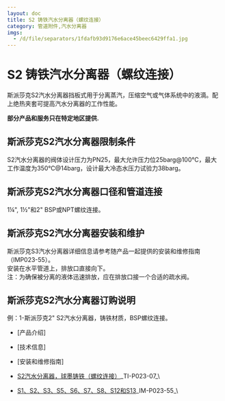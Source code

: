 ```yaml
---
layout: doc
title: S2 铸铁汽水分离器（螺纹连接）
category: 管道附件,汽水分离器
imgs:
  - /d/file/separators/1fdafb93d9176e6ace45beec6429ffa1.jpg
---
```


# S2 铸铁汽水分离器（螺纹连接）

斯派莎克S2汽水分离器挡板式用于分离蒸汽，压缩空气或气体系统中的液滴。配上绝热夹套可提高汽水分离器的工作性能。

**部分产品和服务只在特定地区提供.**

## 斯派莎克S2汽水分离器限制条件

S2汽水分离器的阀体设计压力为PN25，最大允许压力位25barg@100℃，最大工作温度为350℃@14barg，设计最大冷态水压力试验力38barg。

## 斯派莎克S2汽水分离器口径和管道连接

1¼", 1½"和2" BSP或NPT螺纹连接。

## 斯派莎克S2汽水分离器安装和维护

斯派莎克S3汽水分离器详细信息请参考随产品一起提供的安装和维修指南（IMP023-55）。  
安装在水平管道上，排放口直接向下。  
注：为确保被分离的液体迅速排放，应在排放口接一个合适的疏水阀。

## 斯派莎克S2汽水分离器订购说明

例：1-斯派莎克2" S2汽水分离器，铸铁材质，BSP螺纹连接。

- [产品介绍]
- [技术信息]
- [安装和维修指南]

- [S2汽水分离器，球墨铸铁（螺纹连接）](/d/pdf/TI-P023-07-S2%20铸铁汽水分离器（螺纹连接）.pdf)\_TI-P023-07\_\

- [S1、S2、S3、S5、S6、S7、S8、S12和S13](/d/pdf/IM-P023-55-S1%E3%80%81S2%E3%80%81S3%E3%80%81S5%E3%80%81S6%E3%80%81S7%E3%80%81S8%E3%80%81S12%E5%92%8CS13%E6%B1%BD%E6%B0%B4%E5%88%86%E7%A6%BB%E5%99%A8.pdf)\_IM-P023-55\_\
